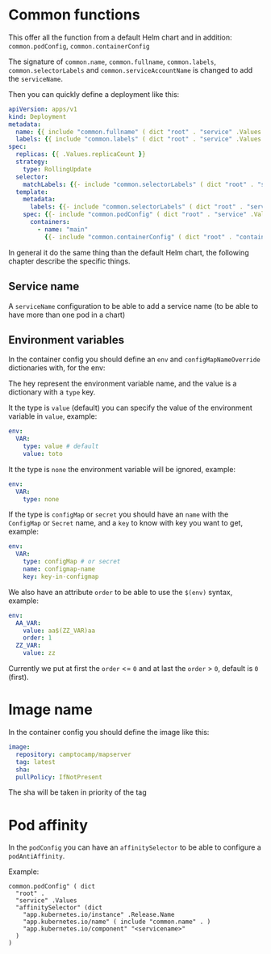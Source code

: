 # Common functions

This offer all the function from a default Helm chart and in addition:
`common.podConfig`, `common.containerConfig`

The signature of `common.name`, `common.fullname`, `common.labels`, `common.selectorLabels` and
`common.serviceAccountName` is changed to add the `serviceName`.

Then you can quickly define a deployment like this:

```yaml
apiVersion: apps/v1
kind: Deployment
metadata:
  name: {{ include "common.fullname" ( dict "root" . "service" .Values ) }}
  labels: {{ include "common.labels" ( dict "root" . "service" .Values ) | nindent 4 }}
spec:
  replicas: {{ .Values.replicaCount }}
  strategy:
    type: RollingUpdate
  selector:
    matchLabels: {{- include "common.selectorLabels" ( dict "root" . "service" .Values ) | nindent 6 }}
  template:
    metadata:
      labels: {{- include "common.selectorLabels" ( dict "root" . "service" .Values ) | nindent 8 }}
    spec: {{- include "common.podConfig" ( dict "root" . "service" .Values ) | nindent 6 }}
      containers:
        - name: "main"
          {{- include "common.containerConfig" ( dict "root" . "container" .Values ) | nindent 10 }}
```

In general it do the same thing than the default Helm chart, the following chapter describe the specific things.

## Service name

A `serviceName` configuration to be able to add a service name (to be able to have more than one pod in a chart)

## Environment variables

In the container config you should define an `env` and `configMapNameOverride` dictionaries with, for the env:

The hey represent the environment variable name, and the value is a dictionary with a `type` key.

It the type is `value` (default) you can specify the value of the environment variable in `value`, example:

```yaml
env:
  VAR:
    type: value # default
    value: toto
```

It the type is `none` the environment variable will be ignored, example:

```yaml
env:
  VAR:
    type: none
```

If the type is `configMap` or `secret` you should have an `name` with the `ConfigMap` or `Secret` name,
and a `key` to know with key you want to get, example:

```yaml
env:
  VAR:
    type: configMap # or secret
    name: configmap-name
    key: key-in-configmap
```

We also have an attribute `order` to be able to use the `$(env)` syntax, example:

```yaml
env:
  AA_VAR:
    value: aa$(ZZ_VAR)aa
    order: 1
  ZZ_VAR:
    value: zz
```

Currently we put at first the `order` <= `0` and at last the `order` > `0`, default is `0` (first).

# Image name

In the container config you should define the image like this:

```yaml
image:
  repository: camptocamp/mapserver
  tag: latest
  sha:
  pullPolicy: IfNotPresent
```

The sha will be taken in priority of the tag

# Pod affinity

In the `podConfig` you can have an `affinitySelector` to be able to configure a `podAntiAffinity`.

Example:

```
common.podConfig" ( dict
  "root" .
  "service" .Values
  "affinitySelector" (dict
    "app.kubernetes.io/instance" .Release.Name
    "app.kubernetes.io/name" ( include "common.name" . )
    "app.kubernetes.io/component" "<servicename>"
  )
)
```

